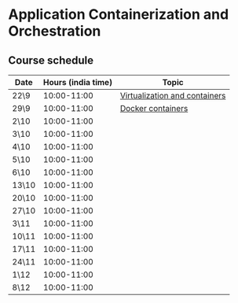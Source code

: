 # Application Containerization and Orchestration

## Course schedule

| Date | Hours (india time) | Topic                                                      |
| ---- |--------------------|------------------------------------------------------------| 
| 22\9 | 	10:00-11:00      | [Virtualization and containers](tutorials/docker_intro.md) | 
| 29\9 | 	10:00-11:00      | [Docker containers](tutorials/docker_containers.md)        | 
| 2\10 | 	10:00-11:00      | 	                                                          | 
| 3\10 | 	10:00-11:00      |                                                            | 
| 4\10 | 	10:00-11:00      |                                                            | 
| 5\10 | 	10:00-11:00      |                                                            | 
| 6\10 | 	10:00-11:00      |                                                            | 
| 13\10 | 	10:00-11:00      |                                                            | 
| 20\10 | 	10:00-11:00      |                                                            | 
| 27\10 | 	10:00-11:00      |                                                            | 
| 3\11 | 	10:00-11:00      |                                                            | 
| 10\11 | 	10:00-11:00      |                                                            | 
| 17\11 | 	10:00-11:00      |                                                            | 
| 24\11 | 	10:00-11:00      |                                                            | 
| 1\12 | 	10:00-11:00      |                                                            | 
| 8\12 | 	10:00-11:00      |                                                            | 